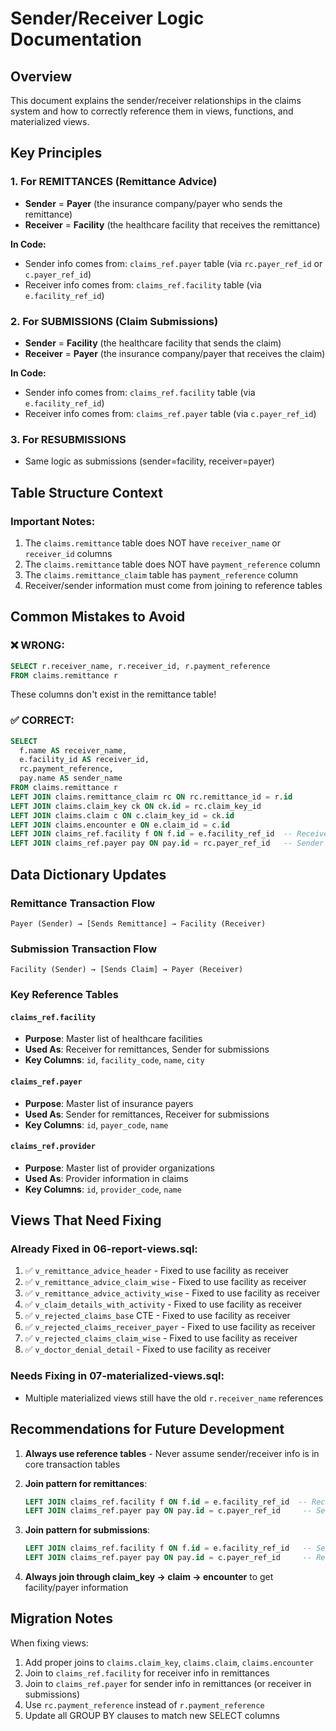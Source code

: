 # Sender/Receiver Logic Documentation

## Overview
This document explains the sender/receiver relationships in the claims system and how to correctly reference them in views, functions, and materialized views.

## Key Principles

### 1. **For REMITTANCES (Remittance Advice)**
- **Sender** = **Payer** (the insurance company/payer who sends the remittance)
- **Receiver** = **Facility** (the healthcare facility that receives the remittance)

**In Code:**
- Sender info comes from: `claims_ref.payer` table (via `rc.payer_ref_id` or `c.payer_ref_id`)
- Receiver info comes from: `claims_ref.facility` table (via `e.facility_ref_id`)

### 2. **For SUBMISSIONS (Claim Submissions)**
- **Sender** = **Facility** (the healthcare facility that sends the claim)
- **Receiver** = **Payer** (the insurance company/payer that receives the claim)

**In Code:**
- Sender info comes from: `claims_ref.facility` table (via `e.facility_ref_id`)
- Receiver info comes from: `claims_ref.payer` table (via `c.payer_ref_id`)

### 3. **For RESUBMISSIONS**
- Same logic as submissions (sender=facility, receiver=payer)

## Table Structure Context

### Important Notes:
1. The `claims.remittance` table does NOT have `receiver_name` or `receiver_id` columns
2. The `claims.remittance` table does NOT have `payment_reference` column
3. The `claims.remittance_claim` table has `payment_reference` column
4. Receiver/sender information must come from joining to reference tables

## Common Mistakes to Avoid

### ❌ WRONG:
```sql
SELECT r.receiver_name, r.receiver_id, r.payment_reference
FROM claims.remittance r
```
These columns don't exist in the remittance table!

### ✅ CORRECT:
```sql
SELECT 
  f.name AS receiver_name,
  e.facility_id AS receiver_id,
  rc.payment_reference,
  pay.name AS sender_name
FROM claims.remittance r
LEFT JOIN claims.remittance_claim rc ON rc.remittance_id = r.id
LEFT JOIN claims.claim_key ck ON ck.id = rc.claim_key_id
LEFT JOIN claims.claim c ON c.claim_key_id = ck.id
LEFT JOIN claims.encounter e ON e.claim_id = c.id
LEFT JOIN claims_ref.facility f ON f.id = e.facility_ref_id  -- Receiver
LEFT JOIN claims_ref.payer pay ON pay.id = rc.payer_ref_id   -- Sender
```

## Data Dictionary Updates

### Remittance Transaction Flow
```
Payer (Sender) → [Sends Remittance] → Facility (Receiver)
```

### Submission Transaction Flow  
```
Facility (Sender) → [Sends Claim] → Payer (Receiver)
```

### Key Reference Tables

#### `claims_ref.facility`
- **Purpose**: Master list of healthcare facilities
- **Used As**: Receiver for remittances, Sender for submissions
- **Key Columns**: `id`, `facility_code`, `name`, `city`

#### `claims_ref.payer`
- **Purpose**: Master list of insurance payers
- **Used As**: Sender for remittances, Receiver for submissions
- **Key Columns**: `id`, `payer_code`, `name`

#### `claims_ref.provider`
- **Purpose**: Master list of provider organizations
- **Used As**: Provider information in claims
- **Key Columns**: `id`, `provider_code`, `name`

## Views That Need Fixing

### Already Fixed in 06-report-views.sql:
1. ✅ `v_remittance_advice_header` - Fixed to use facility as receiver
2. ✅ `v_remittance_advice_claim_wise` - Fixed to use facility as receiver
3. ✅ `v_remittance_advice_activity_wise` - Fixed to use facility as receiver
4. ✅ `v_claim_details_with_activity` - Fixed to use facility as receiver
5. ✅ `v_rejected_claims_base` CTE - Fixed to use facility as receiver
6. ✅ `v_rejected_claims_receiver_payer` - Fixed to use facility as receiver
7. ✅ `v_rejected_claims_claim_wise` - Fixed to use facility as receiver
8. ✅ `v_doctor_denial_detail` - Fixed to use facility as receiver

### Needs Fixing in 07-materialized-views.sql:
- Multiple materialized views still have the old `r.receiver_name` references

## Recommendations for Future Development

1. **Always use reference tables** - Never assume sender/receiver info is in core transaction tables
2. **Join pattern for remittances**:
   ```sql
   LEFT JOIN claims_ref.facility f ON f.id = e.facility_ref_id  -- Receiver
   LEFT JOIN claims_ref.payer pay ON pay.id = c.payer_ref_id     -- Sender (from claim)
   ```

3. **Join pattern for submissions**:
   ```sql
   LEFT JOIN claims_ref.facility f ON f.id = e.facility_ref_id   -- Sender
   LEFT JOIN claims_ref.payer pay ON pay.id = c.payer_ref_id     -- Receiver
   ```

4. **Always join through claim_key → claim → encounter** to get facility/payer information

## Migration Notes

When fixing views:
1. Add proper joins to `claims.claim_key`, `claims.claim`, `claims.encounter`
2. Join to `claims_ref.facility` for receiver info in remittances
3. Join to `claims_ref.payer` for sender info in remittances (or receiver in submissions)
4. Use `rc.payment_reference` instead of `r.payment_reference`
5. Update all GROUP BY clauses to match new SELECT columns
